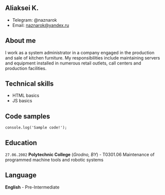 ## Aliaksei K.  
 - Telegram: @naznarok
 - Email: naznarok@yandex.ru

## About me
I work as a system administrator in a company engaged in the production and sale of kitchen furniture. My responsibilities include maintaining servers and equipment installed in numerous retail outlets, call centers and production facilities.

## Technical skills
 - HTML basics
 - JS basics
 
## Code samples
```
console.log('Sample code!');
```

## Education
`27.06.2002`
__Polytechnic College__ (_Grodno, BY_) - T0301.06 Maintenance of programmed machine tools and robotic systems

## Language
__English__ - Pre-Intermediate
